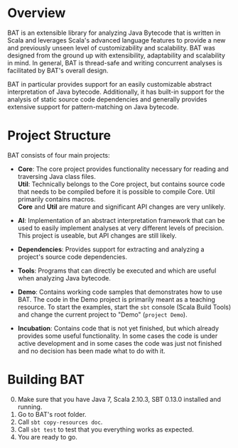 # Overview
BAT is an extensible library for analyzing Java Bytecode that is written in Scala and leverages Scala's advanced language features to provide a new and previously unseen level of customizability and scalability. BAT was designed from the ground up
with extensibility, adaptability and scalability in mind. In general, BAT is thread-safe and writing concurrent analyses is facilitated by BAT's overall design.

BAT in particular provides support for an easily customizable abstract interpretation of Java bytecode. Additionally, it has built-in support for the analysis of static source code dependencies and generally provides extensive support for pattern-matching on Java bytecode. 

# Project Structure
BAT consists of four main projects:

* **Core**: The core project provides functionality necessary for reading and traversing Java class files.  
**Util**: Technically belongs to the Core project, but contains source code that needs to be compiled before it is possible to 
compile Core. Util primarily contains macros.  
**Core** and **Util** are mature and significant API changes are very unlikely.

* **AI**: Implementation of an abstract interpretation framework that can be used to easily implement analyses at very different levels of precision. This project is useable, but API changes are still likely.

* **Dependencies**: Provides support for extracting and analyzing a project's source code dependencies.

* **Tools**: Programs that can directly be executed and which are useful when analyzing Java bytecode.

* **Demo**: Contains working code samples that demonstrates how to use BAT. The code in the Demo project is primarily meant as a teaching resource. To start the examples, start the `sbt` console (Scala Build Tools) and change the current project to "Demo" (`project Demo`).
	
* **Incubation**: Contains code that is not yet finished, but which already provides some useful functionality. In some cases the code is under active development and in some cases the code was just not finished and no decision has been made what to do with it.
	
# Building BAT

0. Make sure that you have Java 7, Scala 2.10.3, SBT 0.13.0 installed and running.
1. Go to BAT's root folder.
2. Call `sbt copy-resources doc`.
3. Call `sbt test` to test that you everything works as expected.
4. You are ready to go.